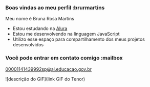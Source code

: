 ### Boas vindas ao meu perfil :brurmartins

Meu nome é Bruna Rosa Martins

- Estou estudando na [Alura](https://www.alura.com.br)
- Estou me desenvolvendo na linguagem JavaScript
- Utilizo esse espaço para compartilhamento dos meus projetos desenvolvidos

### Você pode entrar em contato comigo :mailbox

00001141439992sp@al.educacao.gov.br


![descrição do GIF](link GIF do Tenor)

